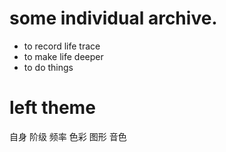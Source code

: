 
# some individual archive.

* to record life trace
* to make life deeper
* to do things 

# left theme
自身
阶级
频率
色彩
图形
音色